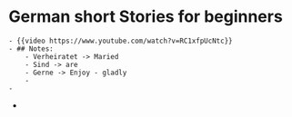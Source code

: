 # German short Stories for beginners
	- {{video https://www.youtube.com/watch?v=RC1xfpUcNtc}}
	- ## Notes:
		- Verheiratet -> Maried
		- Sind -> are
		- Gerne -> Enjoy - gladly
		-
	-
-